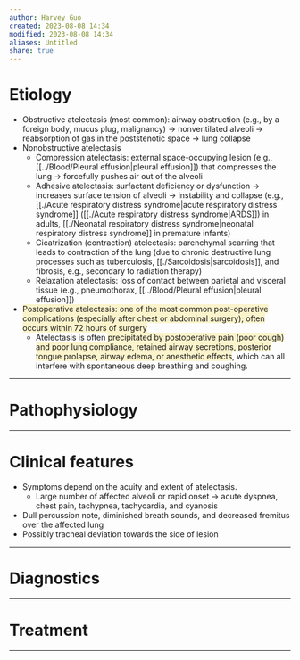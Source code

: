 ```yaml
---
author: Harvey Guo
created: 2023-08-08 14:34
modified: 2023-08-08 14:34
aliases: Untitled
share: true
---
```


# Etiology
- Obstructive atelectasis (most common): airway obstruction (e.g., by a foreign body, mucus plug, malignancy) → nonventilated alveoli → reabsorption of gas in the poststenotic space → lung collapse 
- Nonobstructive atelectasis
	- Compression atelectasis: external space-occupying lesion (e.g., [[../Blood/Pleural effusion|pleural effusion]]) that compresses the lung → forcefully pushes air out of the alveoli
	- Adhesive atelectasis: surfactant deficiency or dysfunction → increases surface tension of alveoli → instability and collapse (e.g., [[./Acute respiratory distress syndrome|acute respiratory distress syndrome]] ([[./Acute respiratory distress syndrome|ARDS]]) in adults, [[./Neonatal respiratory distress syndrome|neonatal respiratory distress syndrome]] in premature infants)
	- Cicatrization (contraction) atelectasis: parenchymal scarring that leads to contraction of the lung (due to chronic destructive lung processes such as tuberculosis, [[./Sarcoidosis|sarcoidosis]], and fibrosis, e.g., secondary to radiation therapy)
	- Relaxation atelectasis: loss of contact between parietal and visceral tissue (e.g., pneumothorax, [[../Blood/Pleural effusion|pleural effusion]])
 - <span style="background:rgba(240, 200, 0, 0.2)">Postoperative atelectasis: one of the most common post-operative complications (especially after chest or abdominal surgery); often occurs within 72 hours of surgery</span>
	 - Atelectasis is often <span style="background:rgba(240, 200, 0, 0.2)">precipitated by postoperative pain (poor cough) and poor lung compliance, retained airway secretions, posterior tongue prolapse, airway edema, or anesthetic effects</span>, which can all interfere with spontaneous deep breathing and coughing.



---
# Pathophysiology


---
# Clinical features
- Symptoms depend on the acuity and extent of atelectasis.
	- Large number of affected alveoli or rapid onset → acute dyspnea, chest pain, tachypnea, tachycardia, and cyanosis
- Dull percussion note, diminished breath sounds, and decreased fremitus over the affected lung
- Possibly tracheal deviation towards the side of lesion

---
# Diagnostics


---
# Treatment


---
